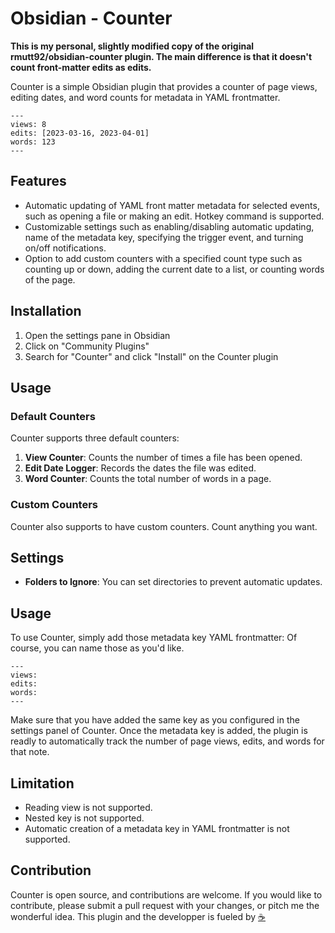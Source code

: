 # Obsidian - Counter

**This is my personal, slightly modified copy of the original rmutt92/obsidian-counter plugin. The main difference is that it doesn't count front-matter edits as edits.**

Counter is a simple Obsidian plugin that provides a counter of page views, editing dates, and word counts for metadata in YAML frontmatter.

```
---
views: 8
edits: [2023-03-16, 2023-04-01]
words: 123
---
```

## Features

- Automatic updating of YAML front matter metadata for selected events, such as opening a file or making an edit. Hotkey command is supported.
- Customizable settings such as enabling/disabling automatic updating, name of the metadata key, specifying the trigger event, and turning on/off notifications.
- Option to add custom counters with a specified count type such as counting up or down, adding the current date to a list, or counting words of the page.

## Installation

1. Open the settings pane in Obsidian
2. Click on "Community Plugins"
3. Search for "Counter" and click "Install" on the Counter plugin

## Usage

### Default Counters

Counter supports three default counters:

1. **View Counter**: Counts the number of times a file has been opened.
2. **Edit Date Logger**: Records the dates the file was edited.
3. **Word Counter**: Counts the total number of words in a page.

### Custom Counters

Counter also supports to have custom counters. Count anything you want.

## Settings

- **Folders to Ignore**: You can set directories to prevent automatic updates.

## Usage

To use Counter, simply add those metadata key YAML frontmatter:
Of course, you can name those as you'd like.
```
---
views: 
edits: 
words: 
---
```

Make sure that you have added the same key as you configured in the settings panel of Counter.
Once the metadata key is added, the plugin is readly to automatically track the number of page views, edits, and words for that note. 

## Limitation
- Reading view is not supported.
- Nested key is not supported.
- Automatic creation of a metadata key in YAML frontmatter is not supported.

## Contribution

Counter is open source, and contributions are welcome. If you would like to contribute, please submit a pull request with your changes, or pitch me the wonderful idea. This plugin and the developper is fueled by [☕️](https://www.buymeacoffee.com/rmutt1992m)
